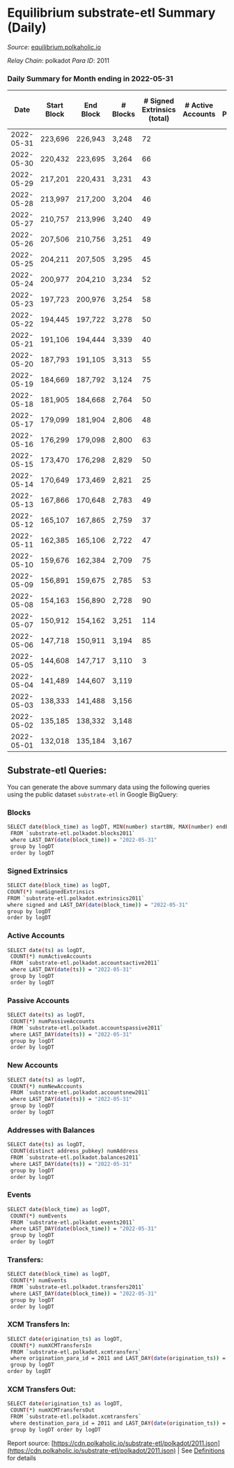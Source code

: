 # Equilibrium substrate-etl Summary (Daily)

_Source_: [equilibrium.polkaholic.io](https://equilibrium.polkaholic.io)

*Relay Chain*: polkadot
*Para ID*: 2011



### Daily Summary for Month ending in 2022-05-31


| Date | Start Block | End Block | # Blocks | # Signed Extrinsics (total) | # Active Accounts | # Passive | # New | # Addresses with Balances | # Events | # Transfers | # XCM Transfers In | # XCM Transfers Out | Issues | 
| ---- | ----------- | --------- | -------- | --------------------------- | ----------------- | --------- | ----- | ------------------------- | -------- | ----------- | ------------------ | ------------------- | ------ |
| 2022-05-31 | 223,696 | 226,943 | 3,248 | 72 |  |  |  | 807 | 6,862 |   |   |   |  |
| 2022-05-30 | 220,432 | 223,695 | 3,264 | 66 |  |  |  | 775 | 6,832 |   |   |   |  |
| 2022-05-29 | 217,201 | 220,431 | 3,231 | 43 |  |  |  | 756 | 6,685 |   |   |   |  |
| 2022-05-28 | 213,997 | 217,200 | 3,204 | 46 |  |  |  | 738 | 6,647 |   |   |   |  |
| 2022-05-27 | 210,757 | 213,996 | 3,240 | 49 |  |  |  | 715 | 6,739 |   |   |   |  |
| 2022-05-26 | 207,506 | 210,756 | 3,251 | 49 |  |  |  | 689 | 6,765 |   |   |   |  |
| 2022-05-25 | 204,211 | 207,505 | 3,295 | 45 |  |  |  | 662 | 6,822 |   |   |   |  |
| 2022-05-24 | 200,977 | 204,210 | 3,234 | 52 |  |  |  | 641 | 6,707 |   |   |   |  |
| 2022-05-23 | 197,723 | 200,976 | 3,254 | 58 |  |  |  | 619 | 6,750 |   |   |   |  |
| 2022-05-22 | 194,445 | 197,722 | 3,278 | 50 |  |  |  | 600 | 6,787 |   |   |   |  |
| 2022-05-21 | 191,106 | 194,444 | 3,339 | 40 |  |  |  | 581 | 6,854 |   |   |   |  |
| 2022-05-20 | 187,793 | 191,105 | 3,313 | 55 |  |  |  | 563 | 6,897 |   |   |   |  |
| 2022-05-19 | 184,669 | 187,792 | 3,124 | 75 |  |  |  | 540 | 6,631 |   |   |   |  |
| 2022-05-18 | 181,905 | 184,668 | 2,764 | 50 |  |  |  | 499 | 5,770 |   |   |   |  |
| 2022-05-17 | 179,099 | 181,904 | 2,806 | 48 |  |  |  | 473 | 5,848 |   |   |   |  |
| 2022-05-16 | 176,299 | 179,098 | 2,800 | 63 |  |  |  |  | 5,894 |   |   |   |  |
| 2022-05-15 | 173,470 | 176,298 | 2,829 | 50 |  |  |  |  | 5,884 |   |   |   |  |
| 2022-05-14 | 170,649 | 173,469 | 2,821 | 25 |  |  |  |  | 5,762 |   |   |   |  |
| 2022-05-13 | 167,866 | 170,648 | 2,783 | 49 |  |  |  |  | 5,808 |   |   |   |  |
| 2022-05-12 | 165,107 | 167,865 | 2,759 | 37 |  |  |  |  | 5,698 |   |   |   |  |
| 2022-05-11 | 162,385 | 165,106 | 2,722 | 47 |  |  |  |  | 5,694 |   |   |   |  |
| 2022-05-10 | 159,676 | 162,384 | 2,709 | 75 |  |  |  |  | 5,822 |   |   |   |  |
| 2022-05-09 | 156,891 | 159,675 | 2,785 | 53 |  |  |  |  | 5,807 |   |   |   |  |
| 2022-05-08 | 154,163 | 156,890 | 2,728 | 90 |  |  |  |  | 5,851 |   |   |   |  |
| 2022-05-07 | 150,912 | 154,162 | 3,251 | 114 |  |  |  |  | 7,059 |   |   |   |  |
| 2022-05-06 | 147,718 | 150,911 | 3,194 | 85 |  |  |  |  | 6,710 |   |   |   |  |
| 2022-05-05 | 144,608 | 147,717 | 3,110 | 3 |  |  |  |  | 6,248 |   |   |   |  |
| 2022-05-04 | 141,489 | 144,607 | 3,119 |  |  |  |  |  | 6,247 |   |   |   |  |
| 2022-05-03 | 138,333 | 141,488 | 3,156 |  |  |  |  |  | 6,319 |   |   |   |  |
| 2022-05-02 | 135,185 | 138,332 | 3,148 |  |  |  |  |  | 6,304 |   |   |   |  |
| 2022-05-01 | 132,018 | 135,184 | 3,167 |  |  |  |  |  | 6,341 |   |   |   |  |

## Substrate-etl Queries:
You can generate the above summary data using the following queries using the public dataset `substrate-etl` in Google BigQuery:

### Blocks
```bash
SELECT date(block_time) as logDT, MIN(number) startBN, MAX(number) endBN, COUNT(*) numBlocks 
 FROM `substrate-etl.polkadot.blocks2011`  
 where LAST_DAY(date(block_time)) = "2022-05-31" 
 group by logDT 
 order by logDT
```

### Signed Extrinsics
```bash
SELECT date(block_time) as logDT, 
COUNT(*) numSignedExtrinsics 
FROM `substrate-etl.polkadot.extrinsics2011`  
where signed and LAST_DAY(date(block_time)) = "2022-05-31" 
group by logDT 
order by logDT
```

### Active Accounts
```bash
SELECT date(ts) as logDT, 
 COUNT(*) numActiveAccounts 
 FROM `substrate-etl.polkadot.accountsactive2011` 
 where LAST_DAY(date(ts)) = "2022-05-31" 
 group by logDT 
 order by logDT
```

### Passive Accounts
```bash
SELECT date(ts) as logDT, 
 COUNT(*) numPassiveAccounts 
 FROM `substrate-etl.polkadot.accountspassive2011` 
 where LAST_DAY(date(ts)) = "2022-05-31" 
 group by logDT 
 order by logDT
```

### New Accounts
```bash
SELECT date(ts) as logDT, 
 COUNT(*) numNewAccounts 
 FROM `substrate-etl.polkadot.accountsnew2011` 
 where LAST_DAY(date(ts)) = "2022-05-31" 
 group by logDT
 order by logDT
```

### Addresses with Balances
```bash
SELECT date(ts) as logDT,
 COUNT(distinct address_pubkey) numAddress 
 FROM `substrate-etl.polkadot.balances2011` 
 where LAST_DAY(date(ts)) = "2022-05-31" 
 group by logDT 
 order by logDT
```

### Events
```bash
SELECT date(block_time) as logDT, 
 COUNT(*) numEvents 
 FROM `substrate-etl.polkadot.events2011` 
 where LAST_DAY(date(block_time)) = "2022-05-31" 
 group by logDT 
 order by logDT
```

### Transfers:
```bash
SELECT date(block_time) as logDT, 
 COUNT(*) numEvents 
 FROM `substrate-etl.polkadot.transfers2011` 
 where LAST_DAY(date(block_time)) = "2022-05-31" 
 group by logDT 
 order by logDT
```

### XCM Transfers In:
```bash
SELECT date(origination_ts) as logDT, 
 COUNT(*) numXCMTransfersIn 
 FROM `substrate-etl.polkadot.xcmtransfers` 
 where origination_para_id = 2011 and LAST_DAY(date(origination_ts)) = "2022-05-31" 
 group by logDT 
order by logDT
```

### XCM Transfers Out:
```bash
SELECT date(origination_ts) as logDT, 
 COUNT(*) numXCMTransfersOut 
 FROM `substrate-etl.polkadot.xcmtransfers` 
 where destination_para_id = 2011 and LAST_DAY(date(origination_ts)) = "2022-05-31" 
 group by logDT order by logDT
```


Report source: [https://cdn.polkaholic.io/substrate-etl/polkadot/2011.json](https://cdn.polkaholic.io/substrate-etl/polkadot/2011.json) | See [Definitions](/DEFINITIONS.md) for details
